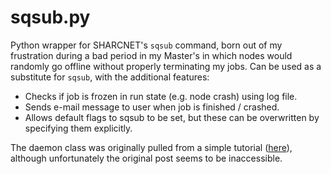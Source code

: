# sqsub.py
Python wrapper for SHARCNET's `sqsub` command, born out of my frustration during a bad period in my Master's in which nodes would randomly go offline without properly terminating my jobs. Can be used as a substitute for `sqsub`, with the additional features:

* Checks if job is frozen in run state (e.g. node crash) using log file.
* Sends e-mail message to user when job is finished / crashed.
* Allows default flags to sqsub to be set, but these can be overwritten
  by specifying them explicitly.

The daemon class was originally pulled from a simple tutorial ([here](http://www.jejik.com/articles/2007/02/a_simple_unix_linux_daemon_in_python/)), although unfortunately the original post seems to be inaccessible.
